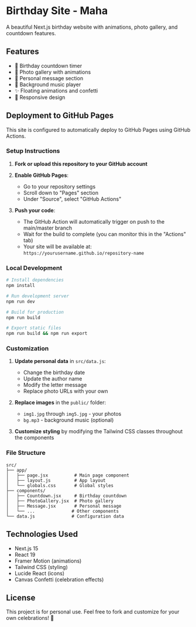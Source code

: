 # Birthday Site - Maha

A beautiful Next.js birthday website with animations, photo gallery, and countdown features.

## Features

- 🎂 Birthday countdown timer
- 📸 Photo gallery with animations
- 💌 Personal message section
- 🎵 Background music player
- ✨ Floating animations and confetti
- 📱 Responsive design

## Deployment to GitHub Pages

This site is configured to automatically deploy to GitHub Pages using GitHub Actions.

### Setup Instructions

1. **Fork or upload this repository to your GitHub account**

2. **Enable GitHub Pages**:
   - Go to your repository settings
   - Scroll down to "Pages" section
   - Under "Source", select "GitHub Actions"

3. **Push your code**:
   - The GitHub Action will automatically trigger on push to the main/master branch
   - Wait for the build to complete (you can monitor this in the "Actions" tab)
   - Your site will be available at: `https://yourusername.github.io/repository-name`

### Local Development

```bash
# Install dependencies
npm install

# Run development server
npm run dev

# Build for production
npm run build

# Export static files
npm run build && npm run export
```

### Customization

1. **Update personal data** in `src/data.js`:
   - Change the birthday date
   - Update the author name
   - Modify the letter message
   - Replace photo URLs with your own

2. **Replace images** in the `public/` folder:
   - `img1.jpg` through `img5.jpg` - your photos
   - `bg.mp3` - background music (optional)

3. **Customize styling** by modifying the Tailwind CSS classes throughout the components

### File Structure

```
src/
├── app/
│   ├── page.jsx          # Main page component
│   ├── layout.js         # App layout
│   └── globals.css       # Global styles
├── components/
│   ├── Countdown.jsx     # Birthday countdown
│   ├── PhotoGallery.jsx  # Photo gallery
│   ├── Message.jsx       # Personal message
│   └── ...              # Other components
└── data.js              # Configuration data
```

## Technologies Used

- Next.js 15
- React 19
- Framer Motion (animations)
- Tailwind CSS (styling)
- Lucide React (icons)
- Canvas Confetti (celebration effects)

## License

This project is for personal use. Feel free to fork and customize for your own celebrations! 🎉
